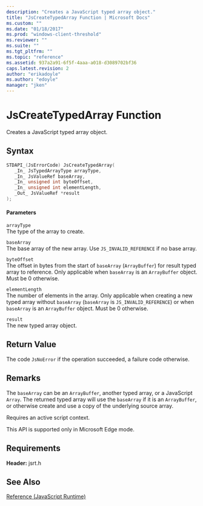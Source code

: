 ```yaml
---
description: "Creates a JavaScript typed array object."
title: "JsCreateTypedArray Function | Microsoft Docs"
ms.custom: ""
ms.date: "01/18/2017"
ms.prod: "windows-client-threshold"
ms.reviewer: ""
ms.suite: ""
ms.tgt_pltfrm: ""
ms.topic: "reference"
ms.assetid: 937a2a91-6f5f-4aaa-a018-d3089702bf36
caps.latest.revision: 2
author: "erikadoyle"
ms.author: "edoyle"
manager: "jken"
---
```

# JsCreateTypedArray Function
Creates a JavaScript typed array object.  
  
## Syntax  
  
```cpp  
STDAPI_(JsErrorCode) JsCreateTypedArray(  
   _In_ JsTypedArrayType arrayType,  
   _In_ JsValueRef baseArray,  
   _In_ unsigned int byteOffset,  
   _In_ unsigned int elementLength,  
   _Out_ JsValueRef *result  
);  
```  
  
#### Parameters  
 `arrayType`  
 The type of the array to create.  
  
 `baseArray`  
 The base array of the new array. Use `JS_INVALID_REFERENCE` if no base array.  
  
 `byteOffset`  
 The offset in bytes from the start of `baseArray` (`ArrayBuffer`) for result typed array to reference. Only applicable when `baseArray` is an `ArrayBuffer` object. Must be 0 otherwise.  
  
 `elementLength`  
 The number of elements in the array. Only applicable when creating a new typed array without `baseArray` (`baseArray` is `JS_INVALID_REFERENCE`) or when `baseArray` is an `ArrayBuffer` object. Must be 0 otherwise.  
  
 `result`  
 The new typed array object.  
  
## Return Value  
 The code `JsNoError` if the operation succeeded, a failure code otherwise.  
  
## Remarks  
 The `baseArray` can be an `ArrayBuffer`, another typed array, or a JavaScript `Array`. The returned typed array will use the `baseArray` if it is an `ArrayBuffer`, or otherwise create and use a copy of the underlying source array.  
  
 Requires an active script context.  
  
 This API is supported only in Microsoft Edge mode.  
  
## Requirements  
 **Header:** jsrt.h  
  
## See Also  
 [Reference (JavaScript Runtime)](../chakra-hosting/reference-javascript-runtime.md)